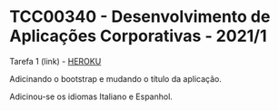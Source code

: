 # TCC00340 - Desenvolvimento de Aplicações Corporativas - 2021/1

Tarefa 1 (link) - <a href="https://whispering-lake-96259.herokuapp.com/"> HEROKU </a>

Adicinando o bootstrap e mudando o título da aplicação.

Adicinou-se os idiomas Italiano e Espanhol.
